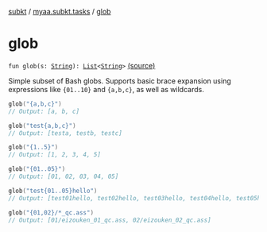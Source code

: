 [subkt](../index.md) / [myaa.subkt.tasks](index.md) / [glob](./glob.md)

# glob

`fun glob(s: `[`String`](https://kotlinlang.org/api/latest/jvm/stdlib/kotlin/-string/index.html)`): `[`List`](https://kotlinlang.org/api/latest/jvm/stdlib/kotlin.collections/-list/index.html)`<`[`String`](https://kotlinlang.org/api/latest/jvm/stdlib/kotlin/-string/index.html)`>` [(source)](https://github.com/Myaamori/SubKt/blob/master/src/main/kotlin/myaa/subkt/tasks/plugin.kt#L159)

Simple subset of Bash globs. Supports basic brace expansion using
expressions like `{01..10}` and `{a,b,c}`, as well as wildcards.

``` kotlin
glob("{a,b,c}")
// Output: [a, b, c]

glob("test{a,b,c}")
// Output: [testa, testb, testc]

glob("{1..5}")
// Output: [1, 2, 3, 4, 5]

glob("{01..05}")
// Output: [01, 02, 03, 04, 05]

glob("test{01..05}hello")
// Output: [test01hello, test02hello, test03hello, test04hello, test05hello]

glob("{01,02}/*_qc.ass")
// Output: [01/eizouken_01_qc.ass, 02/eizouken_02_qc.ass]
```

